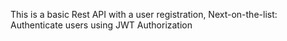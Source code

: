 

This is a basic Rest API with a user registration,
Next-on-the-list: Authenticate users using JWT Authorization 
